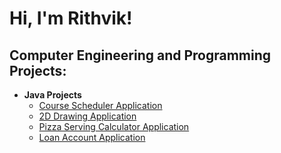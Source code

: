 <h1>Hi, I'm Rithvik! </h1>

<h2>Computer Engineering and Programming Projects:</h2>

- <b>Java Projects</b>
  - [Course Scheduler Application](https://github.com/rshetty26/CourseSchedulerApplication)
  - [2D Drawing Application](https://github.com/rshetty26/2DDrawingApplication)
  - [Pizza Serving Calculator Application](https://github.com/rshetty26/PizzaServingsCalculator)
  - [Loan Account Application](https://github.com/rshetty26/LoanAccount)
